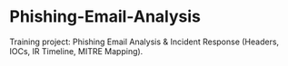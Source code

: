 # Phishing-Email-Analysis
Training project: Phishing Email Analysis &amp; Incident Response (Headers, IOCs, IR Timeline, MITRE Mapping).
